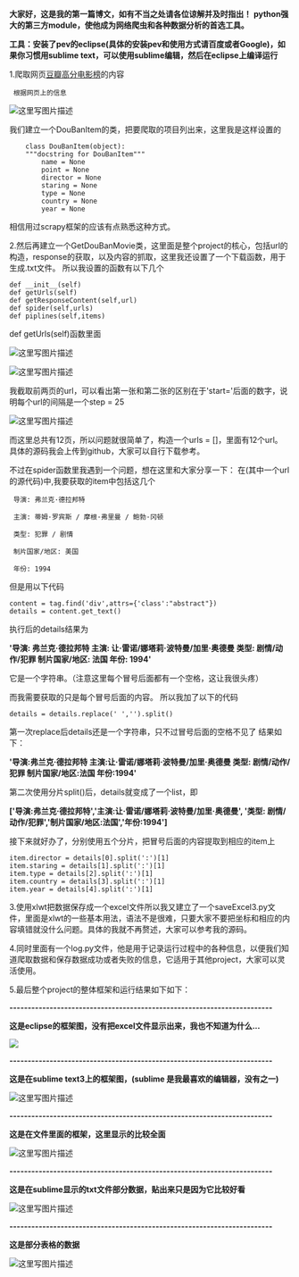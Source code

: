 
**大家好，这是我的第一篇博文，如有不当之处请各位谅解并及时指出！**
**python强大的第三方module，使他成为网络爬虫和各种数据分析的首选工具。**

**工具：安装了pev的eclipse(具体的安装pev和使用方式请百度或者Google)，如果你习惯用sublime text，可以使用sublime编辑，然后在eclipse上编译运行**

1.爬取网页[豆瓣高分电影榜](https://www.douban.com/doulist/240962/?start=0&sort=seq&sub_type=)的内容



	 根据网页上的信息
![这里写图片描述](http://img.blog.csdn.net/20170819181832238?watermark/2/text/aHR0cDovL2Jsb2cuY3Nkbi5uZXQvWmhhb2RpX1dlbg==/font/5a6L5L2T/fontsize/400/fill/I0JBQkFCMA==/dissolve/70/gravity/SouthEast)

我们建立一个DouBanItem的类，把要爬取的项目列出来，这里我是这样设置的

```
	class DouBanItem(object):
	"""docstring for DouBanItem"""
		name = None
		point = None
		director = None
		staring = None
		type = None
		country = None
		year = None
```
相信用过scrapy框架的应该有点熟悉这种方式。

2.然后再建立一个GetDouBanMovie类，这里面是整个project的核心，包括url的构造，response的获取，以及内容的抓取，这里我还设置了一个下载函数，用于生成.txt文件。
所以我设置的函数有以下几个
```
def __init__(self)
def getUrls(self)
def getResponseContent(self,url)
def spider(self,urls)
def piplines(self,items)
```

def getUrls(self)函数里面

![这里写图片描述](http://img.blog.csdn.net/20170819215531577?watermark/2/text/aHR0cDovL2Jsb2cuY3Nkbi5uZXQvWmhhb2RpX1dlbg==/font/5a6L5L2T/fontsize/400/fill/I0JBQkFCMA==/dissolve/70/gravity/SouthEast)

![这里写图片描述](http://img.blog.csdn.net/20170819215605590?watermark/2/text/aHR0cDovL2Jsb2cuY3Nkbi5uZXQvWmhhb2RpX1dlbg==/font/5a6L5L2T/fontsize/400/fill/I0JBQkFCMA==/dissolve/70/gravity/SouthEast)

我截取前两页的url，可以看出第一张和第二张的区别在于'start='后面的数字，说明每个url的间隔是一个step = 25


![这里写图片描述](http://img.blog.csdn.net/20170819215936612?watermark/2/text/aHR0cDovL2Jsb2cuY3Nkbi5uZXQvWmhhb2RpX1dlbg==/font/5a6L5L2T/fontsize/400/fill/I0JBQkFCMA==/dissolve/70/gravity/SouthEast)

而这里总共有12页，所以问题就很简单了，构造一个urls = []，里面有12个url。
具体的源码我会上传到github，大家可以自行下载参考。


不过在spider函数里我遇到一个问题，想在这里和大家分享一下：
在[](view-source:https://www.douban.com/doulist/240962/?start=0&sort=seq&sub_type=)(其中一个url的源代码)中,我要获取的item中包括这几个

     导演: 弗兰克·德拉邦特
   
     主演: 蒂姆·罗宾斯 / 摩根·弗里曼 / 鲍勃·冈顿
          
     类型: 犯罪 / 剧情
         
     制片国家/地区: 美国
         
     年份: 1994
          
但是用以下代码
```
content = tag.find('div',attrs={'class':"abstract"})
details = content.get_text()
```
 执行后的details结果为
 
 
 **'导演: 弗兰克·德拉邦特		主演: 让·雷诺/娜塔莉·波特曼/加里·奥德曼		类型: 剧情/动作/犯罪		制片国家/地区: 法国		年份: 1994'**
 

它是一个字符串。（注意这里每个冒号后面都有一个空格，这让我很头疼）



而我需要获取的只是每个冒号后面的内容。
所以我加了以下的代码

```
details = details.replace(' ','').split()
```

第一次replace后details还是一个字符串，只不过冒号后面的空格不见了
结果如下：


**'导演:弗兰克·德拉邦特		主演:让·雷诺/娜塔莉·波特曼/加里·奥德曼		类型: 剧情/动作/犯罪		制片国家/地区:法国		年份:1994'**


第二次使用分片split()后，details就变成了一个list，即


**['导演:弗兰克·德拉邦特','主演:让·雷诺/娜塔莉·波特曼/加里·奥德曼',		'类型: 剧情/动作/犯罪','制片国家/地区:法国','年份:1994']**



接下来就好办了，分别使用五个分片，把冒号后面的内容提取到相应的item上
```
item.director = details[0].split(':')[1]
item.staring = details[1].split(':')[1]
item.type = details[2].split(':')[1]
item.country = details[3].split(':')[1]
item.year = details[4].split(':')[1]
```
3.使用xlwt把数据保存成一个excel文件所以我又建立了一个saveExcel3.py文件，里面是xlwt的一些基本用法，语法不是很难，只要大家不要把坐标和相应的内容填错就没什么问题。具体的我就不再赘述，大家可以参考我的源码。

4.同时里面有一个log.py文件，他是用于记录运行过程中的各种信息，以便我们知道爬取数据和保存数据成功或者失败的信息，它适用于其他project，大家可以灵活使用。

5.最后整个project的整体框架和运行结果如下如下：

**------------------------------------------------------------------------**

**这是eclipse的框架图，没有把excel文件显示出来，我也不知道为什么...**

![](http://img.blog.csdn.net/20170819225231033?watermark/2/text/aHR0cDovL2Jsb2cuY3Nkbi5uZXQvWmhhb2RpX1dlbg==/font/5a6L5L2T/fontsize/400/fill/I0JBQkFCMA==/dissolve/70/gravity/SouthEast)

**------------------------------------------------------------------------**

**这是在sublime text3上的框架图，(sublime 是我最喜欢的编辑器，没有之一)**

![这里写图片描述](http://img.blog.csdn.net/20170819225251847?watermark/2/text/aHR0cDovL2Jsb2cuY3Nkbi5uZXQvWmhhb2RpX1dlbg==/font/5a6L5L2T/fontsize/400/fill/I0JBQkFCMA==/dissolve/70/gravity/SouthEast)

**------------------------------------------------------------------------**

**这是在文件里面的框架，这里显示的比较全面**

![这里写图片描述](http://img.blog.csdn.net/20170819225317104?watermark/2/text/aHR0cDovL2Jsb2cuY3Nkbi5uZXQvWmhhb2RpX1dlbg==/font/5a6L5L2T/fontsize/400/fill/I0JBQkFCMA==/dissolve/70/gravity/SouthEast)

**------------------------------------------------------------------------**

**这是在sublime显示的txt文件部分数据，贴出来只是因为它比较好看**

![这里写图片描述](http://img.blog.csdn.net/20170819225329987?watermark/2/text/aHR0cDovL2Jsb2cuY3Nkbi5uZXQvWmhhb2RpX1dlbg==/font/5a6L5L2T/fontsize/400/fill/I0JBQkFCMA==/dissolve/70/gravity/SouthEast)


**------------------------------------------------------------------------**

**这是部分表格的数据**

![这里写图片描述](http://img.blog.csdn.net/20170819225345874?watermark/2/text/aHR0cDovL2Jsb2cuY3Nkbi5uZXQvWmhhb2RpX1dlbg==/font/5a6L5L2T/fontsize/400/fill/I0JBQkFCMA==/dissolve/70/gravity/SouthEast)




